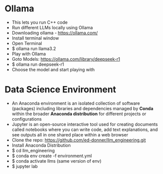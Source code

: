 # Ollama

- This lets you run C++ code
- Run different LLMs locally using Ollama
- Downloading ollama - https://ollama.com/
- Install terminal window
- Open Terminal
- \$ ollama run llama3.2
- Play with Ollama
- Goto Models: https://ollama.com/library/deepseek-r1
- \$ ollama run deepseek-r1
- Choose the model and start playing with

# Data Science Environment

- An Anaconda environment is an isolated collection of software (packages) including libraries and dependencies managed by **Conda** within the broader **Anaconda distribution** for different projects or configurations
- Jupyter is an open-source interactive tool used for creating documents called notebooks where you can write code, add text explanations, and see outputs all in one shared place within a web browser
- Clone the repo: https://github.com/ed-donner/llm_engineering.git
- Install Anaconda Distribution
- \$ cd llm_engineering
- \$ conda env create -f environment.yml
- \$ conda activate llms (same version of env)
- \$ jupyter lab
